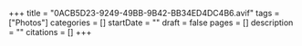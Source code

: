 +++
title = "0ACB5D23-9249-49BB-9B42-BB34ED4DC4B6.avif"
tags = ["Photos"]
categories = []
startDate = ""
draft = false
pages = []
description = ""
citations = []
+++
